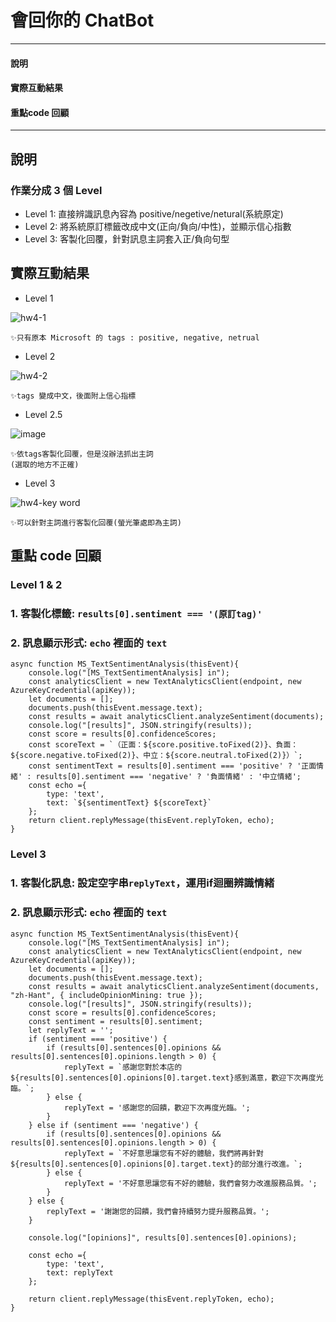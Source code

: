 # 會回你的 ChatBot
***
 #### 說明
 #### 實際互動結果
 #### 重點code 回顧
***
## 說明
### 作業分成 3 個 Level
- Level 1: 直接辨識訊息內容為 positive/negetive/netural(系統原定)
- Level 2: 將系統原訂標籤改成中文(正向/負向/中性)，並顯示信心指數
- Level 3: 客製化回覆，針對訊息主詞套入正/負向句型

## 實際互動結果 
- Level 1

![hw4-1](https://user-images.githubusercontent.com/112916890/236119408-202bee25-cea9-4d4f-8e0f-1ff066cc79ad.png)
```
✨只有原本 Microsoft 的 tags : positive, negative, netrual
```
- Level 2 

![hw4-2](https://user-images.githubusercontent.com/112916890/236119692-d6246a19-98bf-4b50-9553-32bbb71c5b39.png)

```
✨tags 變成中文，後面附上信心指標
```
 - Level 2.5
 
![image](https://user-images.githubusercontent.com/112916890/236120027-d2dc201b-b280-4012-a6c4-a87518f55cbd.png)

```
✨依tags客製化回覆，但是沒辦法抓出主詞
(選取的地方不正確)
```

- Level 3

![hw4-key word](https://user-images.githubusercontent.com/112916890/236120196-bab20d52-f838-4369-af33-b08100f576f9.png)

```
✨可以針對主詞進行客製化回覆(螢光筆處即為主詞)
```
## 重點 code 回顧
### Level 1 & 2
###   1. 客製化標籤: ``` results[0].sentiment === '(原訂tag)' ```
###   2. 訊息顯示形式: ```echo``` 裡面的 ```text``` 
```
async function MS_TextSentimentAnalysis(thisEvent){
    console.log("[MS_TextSentimentAnalysis] in");
    const analyticsClient = new TextAnalyticsClient(endpoint, new AzureKeyCredential(apiKey));
    let documents = [];
    documents.push(thisEvent.message.text);
    const results = await analyticsClient.analyzeSentiment(documents);
    console.log("[results]", JSON.stringify(results));
    const score = results[0].confidenceScores;
    const scoreText = `（正面：${score.positive.toFixed(2)}、負面：${score.negative.toFixed(2)}、中立：${score.neutral.toFixed(2)}）`;
    const sentimentText = results[0].sentiment === 'positive' ? '正面情緒' : results[0].sentiment === 'negative' ? '負面情緒' : '中立情緒';
    const echo ={
        type: 'text',
        text: `${sentimentText} ${scoreText}`
    };
    return client.replyMessage(thisEvent.replyToken, echo);   
}
```

### Level 3
###   1. 客製化訊息: 設定空字串```replyText```，運用if迴圈辨識情緒
###   2. 訊息顯示形式: ```echo``` 裡面的 ```text``` 

```
async function MS_TextSentimentAnalysis(thisEvent){
    console.log("[MS_TextSentimentAnalysis] in");
    const analyticsClient = new TextAnalyticsClient(endpoint, new AzureKeyCredential(apiKey));
    let documents = [];
    documents.push(thisEvent.message.text);
    const results = await analyticsClient.analyzeSentiment(documents, "zh-Hant", { includeOpinionMining: true });
    console.log("[results]", JSON.stringify(results));
    const score = results[0].confidenceScores;
    const sentiment = results[0].sentiment;
    let replyText = '';
    if (sentiment === 'positive') {
        if (results[0].sentences[0].opinions && results[0].sentences[0].opinions.length > 0) {
            replyText = `感謝您對於本店的${results[0].sentences[0].opinions[0].target.text}感到滿意，歡迎下次再度光臨。`;
        } else {
            replyText = '感謝您的回饋，歡迎下次再度光臨。';
        }
    } else if (sentiment === 'negative') {
        if (results[0].sentences[0].opinions && results[0].sentences[0].opinions.length > 0) {
            replyText = `不好意思讓您有不好的體驗，我們將再針對${results[0].sentences[0].opinions[0].target.text}的部分進行改進。`;
        } else {
            replyText = '不好意思讓您有不好的體驗，我們會努力改進服務品質。';
        }
    } else {
        replyText = '謝謝您的回饋，我們會持續努力提升服務品質。';
    }
    
    console.log("[opinions]", results[0].sentences[0].opinions);

    const echo ={
        type: 'text',
        text: replyText
    };
    
    return client.replyMessage(thisEvent.replyToken, echo);   
}
```








